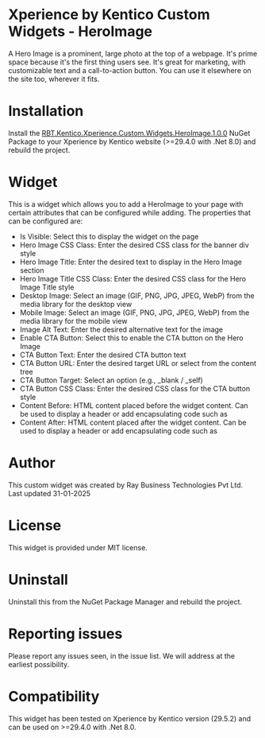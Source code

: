 # Xperience by Kentico Custom Widgets - HeroImage  


A Hero Image is a prominent, large photo at the top of a webpage. It's prime space because it's the first thing users see. It's great for marketing, with customizable text and a call-to-action button. You can use it elsewhere on the site too, wherever it fits.

# Installation

Install the [RBT.Kentico.Xperience.Custom.Widgets.HeroImage.1.0.0](https://www.nuget.org/packages/RBT.Kentico.Xperience.Custom.Widgets.HeroImage) NuGet Package to your Xperience by Kentico website (>=29.4.0 with .Net 8.0) and rebuild the project.

# Widget

This is a widget which allows you to add a HeroImage to your page with certain attributes that can be configured while adding. The properties that can be configured are:
- Is Visible: Select this to display the widget on the page
- Hero Image CSS Class: Enter the desired CSS class for the banner div style
- Hero Image Title: Enter the desired text to display in the Hero Image section
- Hero Image Title CSS Class: Enter the desired CSS class for the Hero Image Title style
- Desktop Image: Select an image (GIF, PNG, JPG, JPEG, WebP) from the media library for the desktop view
- Mobile Image: Select an image (GIF, PNG, JPG, JPEG, WebP) from the media library for the mobile view
- Image Alt Text: Enter the desired alternative text for the image
- Enable CTA Button: Select this to enable the CTA button on the Hero Image
- CTA Button Text: Enter the desired CTA button text
- CTA Button URL: Enter the desired target URL or select from the content tree
- CTA Button Target: Select an option (e.g., _blank / _self)
- CTA Button CSS Class: Enter the desired CSS class for the CTA button style
- Content Before: HTML content placed before the widget content. Can be used to display a header or add encapsulating code such as <div>
- Content After: HTML content placed after the widget content. Can be used to display a header or add encapsulating code such as <div>

# Author

This custom widget was created by Ray Business Technologies Pvt Ltd.
Last updated 31-01-2025

# License

This widget is provided under MIT license.

# Uninstall

Uninstall this from the NuGet Package Manager and rebuild the project.

# Reporting issues

Please report any issues seen, in the issue list. We will address at the earliest possibility.

# Compatibility

This widget has been tested on Xperience by Kentico version (29.5.2) and can be used on >=29.4.0 with .Net 8.0. 

